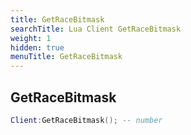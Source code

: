 ```yaml
---
title: GetRaceBitmask
searchTitle: Lua Client GetRaceBitmask
weight: 1
hidden: true
menuTitle: GetRaceBitmask
---
```

## GetRaceBitmask
```lua
Client:GetRaceBitmask(); -- number
```